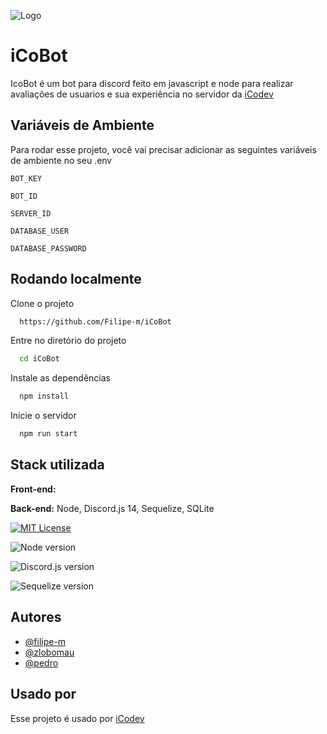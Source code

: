 
![Logo](https://cdn.discordapp.com/attachments/1093177787717783752/1097648475774144643/barrinha3_iCoDev-bymillenium.png)


# iCoBot

IcoBot é um bot para discord feito em javascript e node para realizar avaliações de usuarios e sua experiência no servidor da [iCodev](https://discord.gg/Yu55wcHef3) 


## Variáveis de Ambiente

Para rodar esse projeto, você vai precisar adicionar as seguintes variáveis de ambiente no seu .env

`BOT_KEY`

`BOT_ID`

`SERVER_ID`

`DATABASE_USER`

`DATABASE_PASSWORD`
## Rodando localmente

Clone o projeto

```bash
  https://github.com/Filipe-m/iCoBot
```

Entre no diretório do projeto

```bash
  cd iCoBot
```

Instale as dependências

```bash
  npm install
```

Inicie o servidor

```bash
  npm run start
```


## Stack utilizada

**Front-end:** 

**Back-end:** Node, Discord.js 14, Sequelize, SQLite



[![MIT License](https://img.shields.io/badge/License-MIT-green.svg)](https://choosealicense.com/licenses/mit/)

![Node version](https://img.shields.io/badge/Node-18.15.0-sucess)

![Discord.js version](https://img.shields.io/badge/Discord.js-14.9.0-blue)

![Sequelize version](https://img.shields.io/badge/Sequelize-6.31.0-blueviolet)
## Autores

- [@filipe-m](https://github.com/Filipe-m)
- [@zlobomau ](https://github.com/zlobomau)
- [@pedro]()


## Usado por

Esse projeto é usado por [iCodev](https://discord.gg/Yu55wcHef3) 

